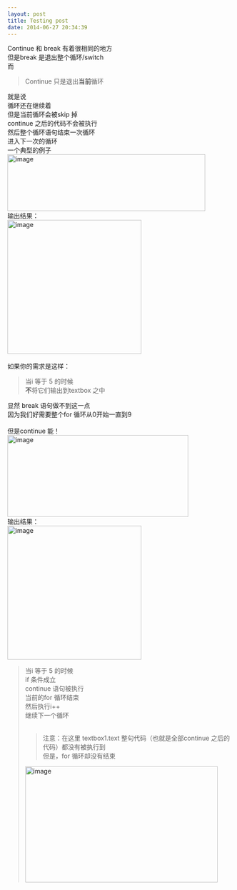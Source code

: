 ```yaml
---
layout: post
title: Testing post
date: 2014-06-27 20:34:39
---
```


Continue 和 break 有着很相同的地方<br />
但是break 是退出整个循环/switch <br />
而<br />

 > Continue 只是退出**当前**循环

就是说<br />
循环还在继续着<br />
但是当前循环会被skip 掉<br />
continue 之后的代码不会被执行<br />
然后整个循环语句结束一次循环<br />
进入下一次的循环<br />
一个典型的例子<br />
<a href="http://lh5.ggpht.com/-g8-HLmz6G3Y/UpNbId304kI/AAAAAAAAGcM/uZiK9Wt37a4/s1600-h/image%25255B2%25255D.png"><img alt="image" border="0" src="http://lh3.ggpht.com/-WYKQSpHYZmc/UpNbI858sBI/AAAAAAAAGcU/weTFJVu8XC0/image_thumb.png?imgmax=800" height="127" style="border-bottom-width: 0px; border-left-width: 0px; border-right-width: 0px; border-top-width: 0px; display: inline;" title="image" width="443" /></a> <br />
输出结果：<br />
<a href="http://lh5.ggpht.com/-zkiZuLY1Ujg/UpNbJp97gKI/AAAAAAAAGcc/EQEvKsHSgcE/s1600-h/image%25255B5%25255D.png"><img alt="image" border="0" src="http://lh3.ggpht.com/--cx6f440Z6s/UpNbKgxpEAI/AAAAAAAAGcg/fBXYC2IgSPE/image_thumb%25255B1%25255D.png?imgmax=800" height="300" style="border-bottom-width: 0px; border-left-width: 0px; border-right-width: 0px; border-top-width: 0px; display: inline;" title="image" width="300" /></a> <br />
<br />
如果你的需求是这样：<br />

> 当i 等于 5 的时候<br />
> **不**将它们输出到textbox 之中

显然 break 语句做不到这一点<br />
因为我们好需要整个for 循环从0开始一直到9<br />
<br />
但是continue 能！<br />
<a href="http://lh4.ggpht.com/-vZa6SW3VOqU/UpNbLE8MkoI/AAAAAAAAGcs/O6WkAPjGAc0/s1600-h/image%25255B8%25255D.png"><img alt="image" border="0" src="http://lh5.ggpht.com/-A0aajwoV2Jg/UpNbL0LKHBI/AAAAAAAAGc0/dICcEYk_aok/image_thumb%25255B2%25255D.png?imgmax=800" height="183" style="border-bottom-width: 0px; border-left-width: 0px; border-right-width: 0px; border-top-width: 0px; display: inline;" title="image" width="405" /></a> <br />
输出结果：<br />
<a href="http://lh4.ggpht.com/-na1S-msACDk/UpNbMl0KZ5I/AAAAAAAAGc8/_0wE-GUdols/s1600-h/image%25255B11%25255D.png"><img alt="image" border="0" src="http://lh6.ggpht.com/-DSYcYj_94EI/UpNbNvI8z5I/AAAAAAAAGdE/AIuOHqZaITg/image_thumb%25255B3%25255D.png?imgmax=800" height="300" style="border-bottom-width: 0px; border-left-width: 0px; border-right-width: 0px; border-top-width: 0px; display: inline;" title="image" width="300" /></a> <br />
<blockquote>
当i 等于 5 的时候<br />
if 条件成立<br />
continue 语句被执行<br />
当前的for 循环结束<br />
然后执行i++<br />
继续下一个循环<br />
<br />
<blockquote class="bq_warning">
注意：在这里 textbox1.text 整句代码（也就是全部continue 之后的代码）都没有被执行到 <br />
但是，for 循环却没有结束</blockquote>
<a href="http://lh4.ggpht.com/-ogF9t-211f0/UpNbOVHbbaI/AAAAAAAAGdM/_1_qXYwU6qs/s1600-h/image%25255B14%25255D.png"><img alt="image" border="0" src="http://lh6.ggpht.com/-yGm1ZHg3YHo/UpNbO5LnfnI/AAAAAAAAGdU/303BDiQgwcw/image_thumb%25255B4%25255D.png?imgmax=800" height="260" style="border-bottom-width: 0px; border-left-width: 0px; border-right-width: 0px; border-top-width: 0px; display: inline;" title="image" width="431" /></a><br />
</blockquote>
